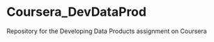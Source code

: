 Coursera_DevDataProd
====================
Repository for the Developing Data Products assignment on Coursera

